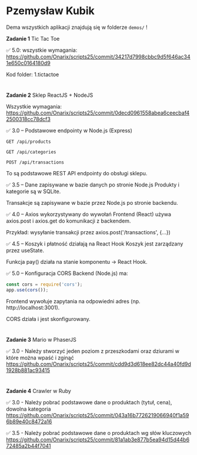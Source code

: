 # Pzemysław Kubik

Dema wszystkich aplikacji znajdują się w folderze `demos/` !

**Zadanie 1** Tic Tac Toe

:white_check_mark: 5.0: wszystkie wymagania:
https://github.com/Onarix/scripts25/commit/34217d7998cbbc9d5f646ac341e650c0164180d9

Kod folder: 1.tictactoe
#

**Zadanie 2** Sklep ReactJS + NodeJS

Wszystkie wymagania: https://github.com/Onarix/scripts25/commit/0decd0961558abea6ceecbaf42500318cc78dcf3

:white_check_mark: 3.0 – Podstawowe endpointy w Node.js (Express)

```
GET /api/products

GET /api/categories

POST /api/transactions
```
To są podstawowe REST API endpointy do obsługi sklepu.

:white_check_mark: 3.5 – Dane zapisywane w bazie danych po stronie Node.js
Produkty i kategorie są w SQLite.

Transakcje są zapisywane w bazie przez Node.js po stronie backendu.

:white_check_mark:  4.0 – Axios wykorzystywany do wywołań
Frontend (React) używa axios.post i axios.get do komunikacji z backendem.

Przykład: wysyłanie transakcji przez axios.post('/transactions', {...})

:white_check_mark:  4.5 – Koszyk i płatność działają na React Hook
Koszyk jest zarządzany przez useState.

Funkcja pay() działa na stanie komponentu → React Hook.

:white_check_mark: 5.0 – Konfiguracja CORS
Backend (Node.js) ma:

```js
const cors = require('cors');
app.use(cors());
```

Frontend wywołuje zapytania na odpowiedni adres (np. http://localhost:3001).

CORS działa i jest skonfigurowany.
#

**Zadanie 3** Mario w PhaserJS

:white_check_mark: 3.0 - Należy stworzyć jeden poziom z przeszkodami oraz dziurami w które
można wpaść i zginąć
https://github.com/Onarix/scripts25/commit/cdd9d3d618ee82dc44a40fd9d1928b881ac93415

#

**Zadanie 4** Crawler w Ruby

:white_check_mark: 3.0 -  Należy pobrać podstawowe dane o produktach (tytuł, cena), dowolna
kategoria
https://github.com/Onarix/scripts25/commit/043a16b7726219066940f1a596b89e40c8472a16

:white_check_mark: 3.5 -  Należy pobrać podstawowe dane o produktach wg słów kluczowych
https://github.com/Onarix/scripts25/commit/81a1ab3e877b5ea94d15d44b672485a2b44f7041

#
